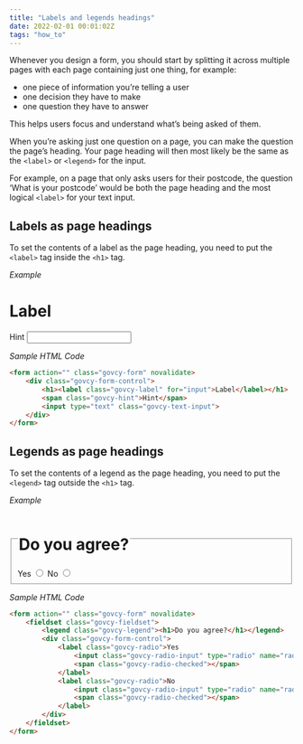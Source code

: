 ```yaml
---
title: "Labels and legends headings"
date: 2022-02-01 00:01:02Z
tags: "how_to"
---
```

Whenever you design a form, you should start by splitting it across multiple pages with each page containing just one thing, for example:
- one piece of information you’re telling a user
- one decision they have to make
- one question they have to answer

This helps users focus and understand what’s being asked of them.

When you’re asking just one question on a page, you can make the question the page’s heading. Your page heading will then most likely be the same as the `<label>` or `<legend>` for the input.

For example, on a page that only asks users for their postcode, the question ‘What is your postcode’ would be both the page heading and the most logical `<label>` for your text input.

## Labels as page headings
To set the contents of a label as the page heading, you need to put the `<label>` tag inside the `<h1>` tag.

*Example*
<div class="govcy-container govcy-p-4  govcy-br-1 govcy-br-standard govcy-mb-4">
<form action="" class="govcy-form" novalidate>
    <div class="govcy-form-control">
        <h1><label class="govcy-label" for="input">Label</label></h1>
        <span class="govcy-hint">Hint</span>
        <input type="text" class="govcy-text-input">
    </div>
</form>
</div>

*Sample HTML Code*

```html
<form action="" class="govcy-form" novalidate>
    <div class="govcy-form-control">
        <h1><label class="govcy-label" for="input">Label</label></h1>
        <span class="govcy-hint">Hint</span>
        <input type="text" class="govcy-text-input">
    </div>
</form>
```

## Legends as page headings

To set the contents of a legend as the page heading, you need to put the `<legend>` tag outside the `<h1>` tag.

*Example*
<div class="govcy-container govcy-p-4  govcy-br-1 govcy-br-standard govcy-mb-4">
<form action="" class="govcy-form" novalidate>
    <fieldset class="govcy-fieldset">
        <legend class="govcy-legend"><h1>Do you agree?</h1></legend>
        <div class="govcy-form-control">
            <label class="govcy-radio">Yes
                <input class="govcy-radio-input" type="radio" name="radio">
                <span class="govcy-radio-checked"></span>
            </label>
            <label class="govcy-radio">No
                <input class="govcy-radio-input" type="radio" name="radio">
                <span class="govcy-radio-checked"></span>
            </label>
        </div>
    </fieldset>
</form>
</div>

*Sample HTML Code*

```html
<form action="" class="govcy-form" novalidate>
    <fieldset class="govcy-fieldset">
        <legend class="govcy-legend"><h1>Do you agree?</h1></legend>
        <div class="govcy-form-control">
            <label class="govcy-radio">Yes
                <input class="govcy-radio-input" type="radio" name="radio">
                <span class="govcy-radio-checked"></span>
            </label>
            <label class="govcy-radio">No
                <input class="govcy-radio-input" type="radio" name="radio">
                <span class="govcy-radio-checked"></span>
            </label>
        </div>
    </fieldset>
</form>
```